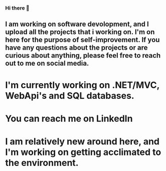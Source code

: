 ### Hi there 👋

## I am working on software devolopment, and I upload all the projects that i working on. I'm  on here for the purpose of self-improvement. If you have any questions about the projects or are curious about anything, please feel free to reach out to me on social media.

#  I'm currently working on .NET/MVC, WebApi's and SQL databases.
#  You can reach me on LinkedIn 
#  I am relatively new around here, and I'm working on getting acclimated to the environment.
#
<!--
**mehmetcuhaci/mehmetcuhaci** is a ✨ _special_ ✨ repository because its `README.md` (this file) appears on your GitHub profile.

Here are some ideas to get you started:

- 🔭 I’m currently working on ...e
- 🌱 I’m currently learning ...
- 👯 I’m looking to collaborate on ...
- 🤔 I’m looking for help with ...
- 💬 Ask me about ...
- 📫 How to reach me: ...
- 😄 Pronouns: ...
- ⚡ Fun fact: ...
-->
